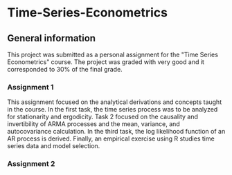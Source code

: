 # Time-Series-Econometrics

## General information

This project was submitted as a personal assignment for the "Time Series Econometrics" course. The project was graded with very good and it corresponded to 30% of the final grade.

### Assignment 1

This assignment focused on the analytical derivations and concepts taught in the course. In the first task, the time series process was to be analyzed for stationarity and ergodicity. Task 2 focused on the causality and invertibility of ARMA processes and the mean, variance, and autocovariance calculation. In the third task, the log likelihood function of an AR process is derived. Finally, an empirical exercise using R studies time series data and model selection.

### Assignment 2

